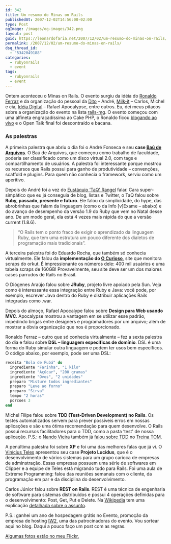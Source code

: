 ```yaml
---
id: 342
title: Um resumo do Minas on Rails
publishedAt: 2007-12-02T14:56:00-02:00
type: Post
ogImage: /images/og-images/342.png
layout: post
guid: https://leonardofaria.net/2007/12/02/um-resumo-do-minas-on-rails/
permalink: /2007/12/02/um-resumo-do-minas-on-rails/
dsq_thread_id:
  - "5342049188"
categories:
  - rubyonrails
  - event
tags:
  - rubyonrails
  - event
---
```

Ontem aconteceu o Minas on Rails. O evento surgiu da idéia do [Ronaldo Ferraz](http://logbr.reflectivesurface.com/) e da organização do pessoal da [Dito](http://www.dito.com.br) – André, [Milk-it](http://www.milk-it.net/) – Carlos, Michel e cia, [Idéia Digital](http://www.ideiadigital.ppg.br/) – Rafael Apocalypse, entre outros. Eu, dei meus pitacos sobre a organização do evento na lista [rails-mg](http://groups.google.com.br/group/rails-mg?hl=pt-BR). O evento começou com uma alfineta engraçadíssima ao Cake PHP, o Ronaldo ficou [blogando ao vivo](http://logbr.reflectivesurface.com/2007/12/01/minas-on-rails-o-trem-esta-rolando/) e o Open Talk final foi descontraído e bacana.

### As palestras

A primeira palestra que abriu o dia foi o André Fonseca e seu **case [Baú de Arquivos](http://www.baudearquivos.com)**. O Baú de Arquivos, que começou como trabalho de faculdade, poderia ser classificado como um disco virtual 2.0, com tags e compartilhamento de usuários. A palestra foi interessante porque mostrou os recursos que Rails possui para ganho de produtividade – convenções, scaffold e plugins. Para quem não conhecia o framework, serviu como um aperitivo.

Depois do André foi a vez do [Eustáquio &#8216;TaQ' Rangel](http://www.eustaquiorangel.com/) falar. Cara super-simpático que eu já conseguia de blog, listas e Twitter, o TaQ falou sobre **Ruby, passado, presente e futuro**. Ele falou da simplicidade, do hype, das abrobrinhas que falam da linguagem (como o da Info [v]Exame – abaixo) e do avanço de desempenho da versão 1.9 do Ruby que vem no Natal desse ano. De um modo geral, ela está 4 vezes mais rápida do que a versão current (1.8.6).

> &#8220;O Rails tem o ponto fraco de exigir o aprendizado da linguagem Ruby, que tem uma estrutura um pouco diferente dos dialetos de programação mais tradicionais&#8221;.

A terceira palestra foi do Eduardo Rocha, que também só conhecia virtualmente. Ele falou da **implementação do [O Curioso](http://www.ocurioso.com)**, site que monitora scraps do orkut. É impressionante os números dele: 400 mil usuários e uma tabela scraps de 160GB! Provavelmente, seu site deve ser um dos maiores cases parrudos de Rails no Brasil.

O Diógenes Araújo falou sobre **JRuby**, projeto livre apoiado pela Sun. Veja como é interessante essa integração entre Ruby e Java: você pode, por exemplo, escrever Java dentro do Ruby e distribuir aplicações Rails integradas como .war.

Depois do almoço, Rafael Apocalype falou sobre **Design para Web usando MVC**. Apocalypse mostrou a vantagem em se utilizar esse padrão, impedindo brigas entre designers e programadores por um arquivo; além de mostrar a óbvia organização que nos é proporcionado.

Ronaldo Ferraz – outro que só conhecia virtualmente – fez a sexta palestra do dia e falou sobre **DSL – linguagem especificas de domínio**. DSL é uma forma do Ruby simular outra linguagem e podem ter usos bem específicos. O código abaixo, por exemplo, pode ser uma DSL:

```ruby
receita "Bola de Fubá" do
  ingrediente "Farinha", "1 kilo"
  ingrediente "Açúcar", "200 gramas"
  ingrediente "Ovos", "2 unidades"
  preparo "Misture todos ingrediantes"
  preparo "Leve ao forno"
  preparo "Sirva"
  tempo "2 horas"
  porcoes 3
end
```

Michel Filipe falou sobre **TDD (Test-Driven Development) no Rails**. Os testes automatizados servem para prever possíveis erros em nossas aplicações e são uma ótima recomendação para quem desenvolve. O Rails possui recursos facilitadores para o TDD, como a pasta &#8216;test' de nossa aplicação. P.S.: o [Nando Vieira](http://www.simplesideias.com.br/) também já [falou sobre TDD](http://www.treinatom.com.br/betaEventos/TestDriverDevelopmentNoRailsNandoVieira.rar) no [Treina TOM](http://www.treinatom.com.br/betaEventos).

A penúltima palestra foi sobre **XP** e foi uma das melhores falas que já vi. O [Vinícius Teles](http://www.improveit.com.br/vinicius) apresentou seu case **Projeto Lucidus**, que é o desenvolvimento de vários sistemas para um grupo carioca de empresas de adminstração. Essas empresas possuem uma série de softwares em Clipper e a equipe de Teles está migrando tudo para Rails. Foi uma aula de Extreme Programming: falou das reuniões semanais com o cliente, da programação em par e da disciplina do desenvolvimento.

Carlos Júnior falou sobre **REST on Rails**. REST é uma técnica de engenharia de software para sistemas distribuídos e possui 4 operações definidas para o desenvolvimento: Post, Get, Put e Delete. Na [Wikipedia](http://pt.wikipedia.org/) tem uma explicação [detalhada sobre o assunto](http://pt.wikipedia.org/wiki/REST).

P.S.: ganhei um ano de hospedagem grátis no Evento, promoção da empresa de hosting [IW2](http://www.iw2servers.com.br/), uma das patrocinadoras do evento. Vou sortear aqui no blog. Daqui a pouco faço um post com as regras.

[Algumas fotos estão no meu Flickr.](http://flickr.com/photos/leonardofaria/sets/72157603362887798/)
